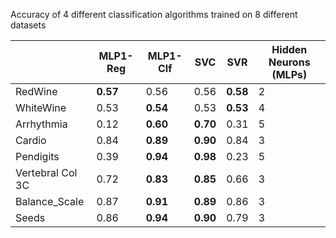 Accuracy of 4 different classification algorithms trained on 8 different datasets

|            | MLP1-Reg | MLP1-Clf | SVC  | SVR  | Hidden Neurons (MLPs) |
|------------|----------|----------|------|------|------|
| RedWine    | **0.57**     | 0.56     | 0.56 | **0.58** | 2 |
| WhiteWine  | 0.53     | **0.54**     | 0.53 | **0.53** | 4 |
| Arrhythmia | 0.12     | **0.60**     | **0.70** | 0.31 | 5 |
| Cardio     | 0.84     | **0.89**     | **0.90** | 0.84 | 3 |
| Pendigits  | 0.39     | **0.94**     |  **0.98**    |  0.23 | 5 |
| Vertebral Col 3C  | 0.72     | **0.83**     |  **0.85**    |  0.66 | 3 |
| Balance_Scale  | 0.87     | **0.91**     |  **0.89**    |  0.86 | 3 |
| Seeds  | 0.86     | **0.94**     |  **0.90**    |  0.79 | 3 |
